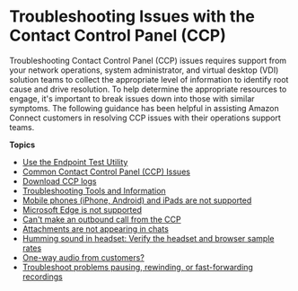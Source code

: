# Troubleshooting Issues with the Contact Control Panel \(CCP\)<a name="troubleshooting"></a>

Troubleshooting Contact Control Panel \(CCP\) issues requires support from your network operations, system administrator, and virtual desktop \(VDI\) solution teams to collect the appropriate level of information to identify root cause and drive resolution\. To help determine the appropriate resources to engage, it's important to break issues down into those with similar symptoms\. The following guidance has been helpful in assisting Amazon Connect customers in resolving CCP issues with their operations support teams\.

**Topics**
+ [Use the Endpoint Test Utility](check-connectivity-tool.md)
+ [Common Contact Control Panel \(CCP\) Issues](common-ccp-issues.md)
+ [Download CCP logs](download-ccp-logs.md)
+ [Troubleshooting Tools and Information](tools-and-info.md)
+ [Mobile phones \(iPhone, Android\) and iPads are not supported](mobile-devices-not-supported.md)
+ [Microsoft Edge is not supported](microsoft-edge-not-supported.md)
+ [Can't make an outbound call from the CCP](cant-make-outbound-call.md)
+ [Attachments are not appearing in chats](attachments-not-appearing.md)
+ [Humming sound in headset: Verify the headset and browser sample rates](verify-sample-rate.md)
+ [One\-way audio from customers?](one-way-audio-from-customers.md)
+ [Troubleshoot problems pausing, rewinding, or fast\-forwarding recordings](troubleshoot-pause-rewind-fastforward-recording.md)